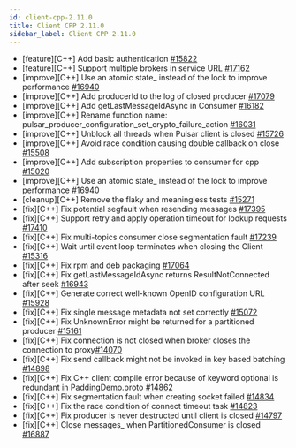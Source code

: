 ```yaml
---
id: client-cpp-2.11.0
title: Client CPP 2.11.0 
sidebar_label: Client CPP 2.11.0 
---
```


- [feature][C++] Add basic authentication [#15822](https://github.com/apache/pulsar/pull/15822)
- [feature][C++] Support multiple brokers in service URL [#17162](https://github.com/apache/pulsar/pull/17162)
- [improve][C++] Use an atomic state_ instead of the lock to improve performance [#16940](https://github.com/apache/pulsar/pull/16940)
- [improve][C++] Add producerId to the log of closed producer [#17079](https://github.com/apache/pulsar/pull/17079)
- [improve][C++] Add getLastMessageIdAsync in Consumer [#16182](https://github.com/apache/pulsar/pull/16182)
- [improve][C++] Rename function name: pulsar_producer_configuration_set_crypto_failure_action [#16031](https://github.com/apache/pulsar/pull/16031)
- [improve][C++] Unblock all threads when Pulsar client is closed [#15726](https://github.com/apache/pulsar/pull/15726)
- [improve][C++] Avoid race condition causing double callback on close [#15508](https://github.com/apache/pulsar/pull/15508)
- [improve][C++] Add subscription properties to consumer for cpp [#15020](https://github.com/apache/pulsar/pull/15020)
- [improve][C++] Use an atomic state_ instead of the lock to improve performance [#16940](https://github.com/apache/pulsar/pull/16940)
- [cleanup][C++] Remove the flaky and meaningless tests [#15271](https://github.com/apache/pulsar/pull/15271)
- [fix][C++] Fix potential segfault when resending messages [#17395](https://github.com/apache/pulsar/pull/17395)
- [fix][C++] Support retry and apply operation timeout for lookup requests [#17410](https://github.com/apache/pulsar/pull/17410)
- [fix][C++] Fix multi-topics consumer close segmentation fault [#17239](https://github.com/apache/pulsar/pull/17239)
- [fix][C++] Wait until event loop terminates when closing the Client [#15316](https://github.com/apache/pulsar/pull/15316)
- [fix][C++] Fix rpm and deb packaging [#17064](https://github.com/apache/pulsar/pull/17064)
- [fix][C++] Fix getLastMessageIdAsync returns ResultNotConnected after seek [#16943](https://github.com/apache/pulsar/pull/16943)
- [fix][C++] Generate correct well-known OpenID configuration URL [#15928](https://github.com/apache/pulsar/pull/15928)
- [fix][C++] Fix single message metadata not set correctly [#15072](https://github.com/apache/pulsar/pull/15072)
- [fix][C++] Fix UnknownError might be returned for a partitioned producer [#15161](https://github.com/apache/pulsar/pull/15161)
- [fix][C++] Fix connection is not closed when broker closes the connection to proxy[#14070](https://github.com/apache/pulsar/pull/14070)
- [fix][C++] Fix send callback might not be invoked in key based batching [#14898](https://github.com/apache/pulsar/pull/14898)
- [fix][C++] Fix C++ client compile error because of keyword optional is redundant in PaddingDemo.proto [#14862](https://github.com/apache/pulsar/pull/14862)
- [fix][C++] Fix segmentation fault when creating socket failed [#14834](https://github.com/apache/pulsar/pull/14834)
- [fix][C++] Fix the race condition of connect timeout task [#14823](https://github.com/apache/pulsar/pull/14823)
- [fix][C++] Fix producer is never destructed until client is closed [#14797](https://github.com/apache/pulsar/pull/14797)
- [fix][C++] Close messages_ when PartitionedConsumer is closed [#16887](https://github.com/apache/pulsar/pull/16887)

